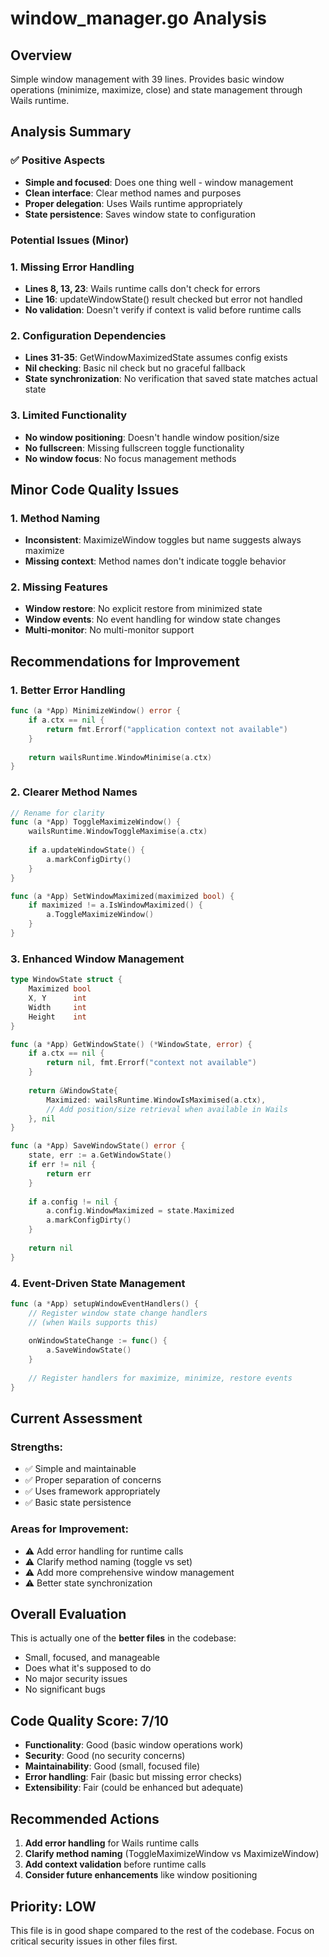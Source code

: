 # window_manager.go Analysis

## Overview
Simple window management with 39 lines. Provides basic window operations (minimize, maximize, close) and state management through Wails runtime.

## Analysis Summary

### ✅ **Positive Aspects**
- **Simple and focused**: Does one thing well - window management
- **Clean interface**: Clear method names and purposes
- **Proper delegation**: Uses Wails runtime appropriately
- **State persistence**: Saves window state to configuration

### **Potential Issues (Minor)**

### 1. **Missing Error Handling**
- **Lines 8, 13, 23**: Wails runtime calls don't check for errors
- **Line 16**: updateWindowState() result checked but error not handled
- **No validation**: Doesn't verify if context is valid before runtime calls

### 2. **Configuration Dependencies**
- **Lines 31-35**: GetWindowMaximizedState assumes config exists
- **Nil checking**: Basic nil check but no graceful fallback
- **State synchronization**: No verification that saved state matches actual state

### 3. **Limited Functionality**
- **No window positioning**: Doesn't handle window position/size
- **No fullscreen**: Missing fullscreen toggle functionality
- **No window focus**: No focus management methods

## Minor Code Quality Issues

### 1. **Method Naming**
- **Inconsistent**: MaximizeWindow toggles but name suggests always maximize
- **Missing context**: Method names don't indicate toggle behavior

### 2. **Missing Features**
- **Window restore**: No explicit restore from minimized state
- **Window events**: No event handling for window state changes
- **Multi-monitor**: No multi-monitor support

## Recommendations for Improvement

### 1. **Better Error Handling**
```go
func (a *App) MinimizeWindow() error {
    if a.ctx == nil {
        return fmt.Errorf("application context not available")
    }
    
    return wailsRuntime.WindowMinimise(a.ctx)
}
```

### 2. **Clearer Method Names**
```go
// Rename for clarity
func (a *App) ToggleMaximizeWindow() {
    wailsRuntime.WindowToggleMaximise(a.ctx)
    
    if a.updateWindowState() {
        a.markConfigDirty()
    }
}

func (a *App) SetWindowMaximized(maximized bool) {
    if maximized != a.IsWindowMaximized() {
        a.ToggleMaximizeWindow()
    }
}
```

### 3. **Enhanced Window Management**
```go
type WindowState struct {
    Maximized bool
    X, Y      int
    Width     int
    Height    int
}

func (a *App) GetWindowState() (*WindowState, error) {
    if a.ctx == nil {
        return nil, fmt.Errorf("context not available")
    }
    
    return &WindowState{
        Maximized: wailsRuntime.WindowIsMaximised(a.ctx),
        // Add position/size retrieval when available in Wails
    }, nil
}

func (a *App) SaveWindowState() error {
    state, err := a.GetWindowState()
    if err != nil {
        return err
    }
    
    if a.config != nil {
        a.config.WindowMaximized = state.Maximized
        a.markConfigDirty()
    }
    
    return nil
}
```

### 4. **Event-Driven State Management**
```go
func (a *App) setupWindowEventHandlers() {
    // Register window state change handlers
    // (when Wails supports this)
    
    onWindowStateChange := func() {
        a.SaveWindowState()
    }
    
    // Register handlers for maximize, minimize, restore events
}
```

## Current Assessment

### **Strengths:**
- ✅ Simple and maintainable
- ✅ Proper separation of concerns
- ✅ Uses framework appropriately
- ✅ Basic state persistence

### **Areas for Improvement:**
- ⚠️ Add error handling for runtime calls
- ⚠️ Clarify method naming (toggle vs set)
- ⚠️ Add more comprehensive window management
- ⚠️ Better state synchronization

## Overall Evaluation

This is actually one of the **better files** in the codebase:
- Small, focused, and manageable
- Does what it's supposed to do
- No major security issues
- No significant bugs

## Code Quality Score: 7/10
- **Functionality**: Good (basic window operations work)
- **Security**: Good (no security concerns)
- **Maintainability**: Good (small, focused file)
- **Error handling**: Fair (basic but missing error checks)
- **Extensibility**: Fair (could be enhanced but adequate)

## Recommended Actions
1. **Add error handling** for Wails runtime calls
2. **Clarify method naming** (ToggleMaximizeWindow vs MaximizeWindow)
3. **Add context validation** before runtime calls
4. **Consider future enhancements** like window positioning

## Priority: **LOW** 
This file is in good shape compared to the rest of the codebase. Focus on critical security issues in other files first. 